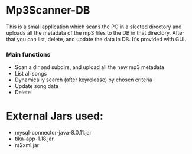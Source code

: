 # Mp3Scanner-DB
This is a small application which scans the PC in a slected directory and uploads all the metadata of the mp3 files to the DB in that directory. After that you can list, delete, and update the data in DB. It's provided with GUI.

### Main functions
 - Scan a dir and subdirs, and upload all the new mp3 metadata
 - List all songs
 - Dynamically search (after keyrelease) by chosen criteria
 - Update song data
 - Delete

# External Jars used:
- mysql-connector-java-8.0.11.jar
- tika-app-1.18.jar
- rs2xml.jar



